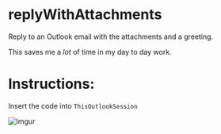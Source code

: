 # replyWithAttachments
Reply to an Outlook email with the attachments and a greeting.

This saves me a <i>lot</i> of time in my day to day work.

<h1>Instructions:</h1>

Insert the code into <code>ThisOutlookSession</code>

![Imgur](https://imgur.com/iznEfEX.jpg)
